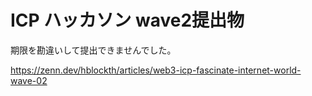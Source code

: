 # ICP ハッカソン wave2提出物

期限を勘違いして提出できませんでした。

https://zenn.dev/hblockth/articles/web3-icp-fascinate-internet-world-wave-02
